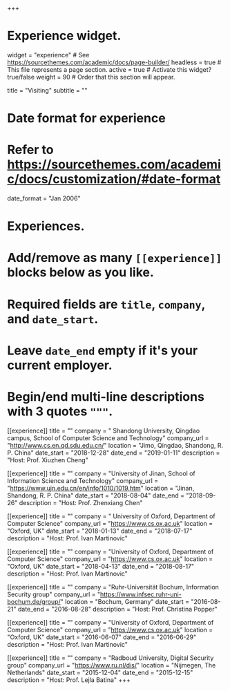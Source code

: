 +++
# Experience widget.
widget = "experience"  # See https://sourcethemes.com/academic/docs/page-builder/
headless = true  # This file represents a page section.
active = true  # Activate this widget? true/false
weight = 90  # Order that this section will appear.

title = "Visiting"
subtitle = ""

# Date format for experience
#   Refer to https://sourcethemes.com/academic/docs/customization/#date-format
date_format = "Jan 2006"

# Experiences.
#   Add/remove as many `[[experience]]` blocks below as you like.
#   Required fields are `title`, `company`, and `date_start`.
#   Leave `date_end` empty if it's your current employer.
#   Begin/end multi-line descriptions with 3 quotes `"""`.
[[experience]]
  title = ""
  company = " Shandong University, Qingdao campus, School of Computer Science and Technology"
  company_url = "http://www.cs.en.qd.sdu.edu.cn/"
  location = "Jimo, Qingdao, Shandong, R. P. China"
  date_start = "2018-12-28"
  date_end = "2019-01-11"
  description = "Host: Prof. Xiuzhen Cheng"


[[experience]]
  title = ""
  company = "University of Jinan, School of Information Science and Technology"
  company_url = "https://www.ujn.edu.cn/en/info/1010/1019.htm"
  location = "Jinan, Shandong, R. P. China"
  date_start = "2018-08-04"
  date_end = "2018-09-26"
  description = "Host: Prof. Zhenxiang Chen"

[[experience]]
  title = ""
  company = " University of Oxford, Department of Computer Science"
  company_url = "https://www.cs.ox.ac.uk"
  location = "Oxford, UK"
  date_start = "2018-01-13"
  date_end = "2018-07-17"
  description = "Host: Prof. Ivan Martinovic"

[[experience]]
  title = ""
  company = "University of Oxford, Department of Computer Science"
  company_url = "https://www.cs.ox.ac.uk"
  location = "Oxford, UK"
  date_start = "2018-04-13"
  date_end = "2018-08-17"
  description = "Host: Prof. Ivan Martinovic"


  [[experience]]
  title = ""
  company = "Ruhr-Universität Bochum, Information Security group"
  company_url = "https://www.infsec.ruhr-uni-bochum.de/group/"
  location = "Bochum, Germany"
  date_start = "2016-08-21"
  date_end = "2016-08-28"
  description = "Host: Prof. Christina Popper"

  [[experience]]
  title = ""
  company = "University of Oxford, Department of Computer Science"
  company_url = "https://www.cs.ox.ac.uk"
  location = "Oxford, UK"
  date_start = "2016-06-07"
  date_end = "2016-06-29"
  description = "Host: Prof. Ivan Martinovic"

  [[experience]]
  title = ""
  company = "Radboud University, Digital Security group"
  company_url = "https://www.ru.nl/dis/"
  location = "Nijmegen, The Netherlands"
  date_start = "2015-12-04"
  date_end = "2015-12-15"
  description = "Host: Prof. Lejla Batina"
+++
